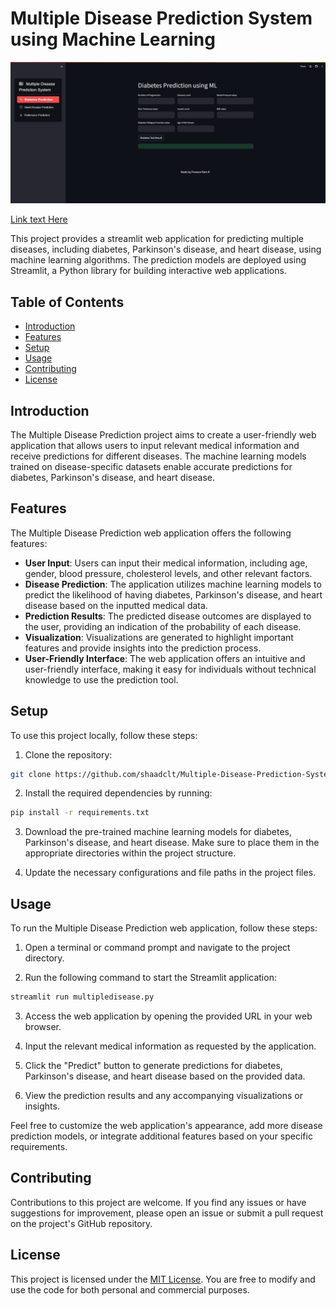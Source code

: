 # Multiple Disease Prediction System using Machine Learning

![mdps - github1](https://github.com/PraveenRamR/MultipleDiseasePredictionSystem/blob/c06b291ab54668a082c892c5315e2943915e47ed/assets/Screenshot%202024-04-26%20102100.png)

[Link text Here]([https://link-url-here.org](https://multiplediseasepredictionsystem-praveenramr.streamlit.app/))


This project provides a streamlit web application for predicting multiple diseases, including diabetes, Parkinson's disease, and heart disease, using machine learning algorithms. The prediction models are deployed using Streamlit, a Python library for building interactive web applications.

## Table of Contents

- [Introduction](#introduction)
- [Features](#features)
- [Setup](#setup)
- [Usage](#usage)
- [Contributing](#contributing)
- [License](#license)

## Introduction

The Multiple Disease Prediction project aims to create a user-friendly web application that allows users to input relevant medical information and receive predictions for different diseases. The machine learning models trained on disease-specific datasets enable accurate predictions for diabetes, Parkinson's disease, and heart disease.

## Features

The Multiple Disease Prediction web application offers the following features:

- **User Input**: Users can input their medical information, including age, gender, blood pressure, cholesterol levels, and other relevant factors.
- **Disease Prediction**: The application utilizes machine learning models to predict the likelihood of having diabetes, Parkinson's disease, and heart disease based on the inputted medical data.
- **Prediction Results**: The predicted disease outcomes are displayed to the user, providing an indication of the probability of each disease.
- **Visualization**: Visualizations are generated to highlight important features and provide insights into the prediction process.
- **User-Friendly Interface**: The web application offers an intuitive and user-friendly interface, making it easy for individuals without technical knowledge to use the prediction tool.

## Setup

To use this project locally, follow these steps:

1. Clone the repository:

```bash
git clone https://github.com/shaadclt/Multiple-Disease-Prediction-System.git
```

2. Install the required dependencies by running:

```bash
pip install -r requirements.txt
```

3. Download the pre-trained machine learning models for diabetes, Parkinson's disease, and heart disease. Make sure to place them in the appropriate directories within the project structure.

4. Update the necessary configurations and file paths in the project files.

## Usage

To run the Multiple Disease Prediction web application, follow these steps:

1. Open a terminal or command prompt and navigate to the project directory.

2. Run the following command to start the Streamlit application:

```bash
streamlit run multipledisease.py
```

3. Access the web application by opening the provided URL in your web browser.

4. Input the relevant medical information as requested by the application.

5. Click the "Predict" button to generate predictions for diabetes, Parkinson's disease, and heart disease based on the provided data.

6. View the prediction results and any accompanying visualizations or insights.

Feel free to customize the web application's appearance, add more disease prediction models, or integrate additional features based on your specific requirements.

## Contributing

Contributions to this project are welcome. If you find any issues or have suggestions for improvement, please open an issue or submit a pull request on the project's GitHub repository.

## License

This project is licensed under the [MIT License](LICENSE). You are free to modify and use the code for both personal and commercial purposes.

